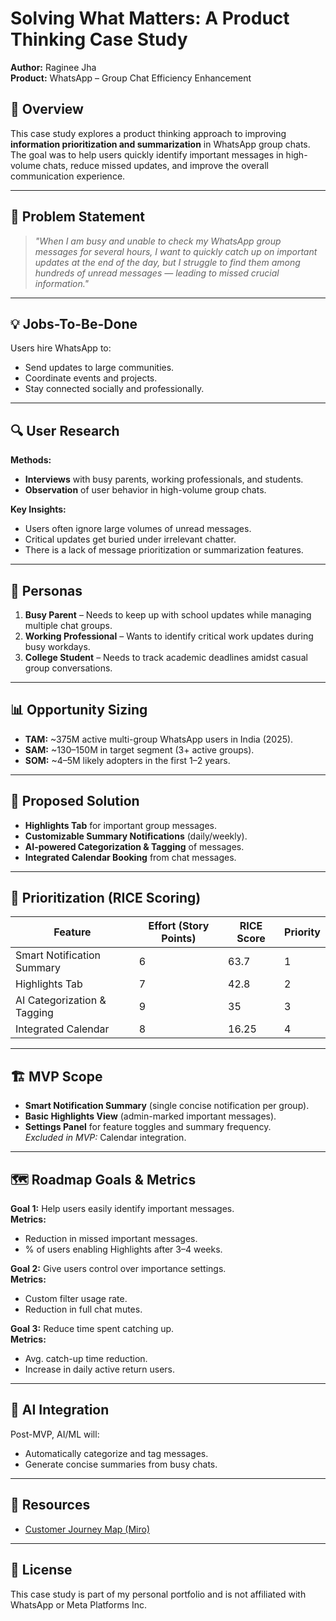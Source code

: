 # Solving What Matters: A Product Thinking Case Study

**Author:** Raginee Jha  
**Product:** WhatsApp – Group Chat Efficiency Enhancement  

## 📌 Overview
This case study explores a product thinking approach to improving **information prioritization and summarization** in WhatsApp group chats. The goal was to help users quickly identify important messages in high-volume chats, reduce missed updates, and improve the overall communication experience.

---

## 🎯 Problem Statement
> *"When I am busy and unable to check my WhatsApp group messages for several hours, I want to quickly catch up on important updates at the end of the day, but I struggle to find them among hundreds of unread messages — leading to missed crucial information."*

---

## 💡 Jobs-To-Be-Done
Users hire WhatsApp to:
- Send updates to large communities.
- Coordinate events and projects.
- Stay connected socially and professionally.

---

## 🔍 User Research
**Methods:**
- **Interviews** with busy parents, working professionals, and students.
- **Observation** of user behavior in high-volume group chats.

**Key Insights:**
- Users often ignore large volumes of unread messages.
- Critical updates get buried under irrelevant chatter.
- There is a lack of message prioritization or summarization features.

---

## 👥 Personas
1. **Busy Parent** – Needs to keep up with school updates while managing multiple chat groups.  
2. **Working Professional** – Wants to identify critical work updates during busy workdays.  
3. **College Student** – Needs to track academic deadlines amidst casual group conversations.

---

## 📊 Opportunity Sizing
- **TAM:** ~375M active multi-group WhatsApp users in India (2025).  
- **SAM:** ~130–150M in target segment (3+ active groups).  
- **SOM:** ~4–5M likely adopters in the first 1–2 years.

---

## 🚀 Proposed Solution
- **Highlights Tab** for important group messages.
- **Customizable Summary Notifications** (daily/weekly).
- **AI-powered Categorization & Tagging** of messages.
- **Integrated Calendar Booking** from chat messages.

---

## 📌 Prioritization (RICE Scoring)
| Feature | Effort (Story Points) | RICE Score | Priority |
|---------|-----------------------|------------|----------|
| Smart Notification Summary | 6 | 63.7 | 1 |
| Highlights Tab | 7 | 42.8 | 2 |
| AI Categorization & Tagging | 9 | 35 | 3 |
| Integrated Calendar | 8 | 16.25 | 4 |

---

## 🏗 MVP Scope
- **Smart Notification Summary** (single concise notification per group).
- **Basic Highlights View** (admin-marked important messages).
- **Settings Panel** for feature toggles and summary frequency.  
*Excluded in MVP:* Calendar integration.

---

## 🗺 Roadmap Goals & Metrics

**Goal 1:** Help users easily identify important messages.  
**Metrics:**  
- Reduction in missed important messages.  
- % of users enabling Highlights after 3–4 weeks.

**Goal 2:** Give users control over importance settings.  
**Metrics:**  
- Custom filter usage rate.  
- Reduction in full chat mutes.

**Goal 3:** Reduce time spent catching up.  
**Metrics:**  
- Avg. catch-up time reduction.  
- Increase in daily active return users.

---

## 🤖 AI Integration
Post-MVP, AI/ML will:
- Automatically categorize and tag messages.
- Generate concise summaries from busy chats.

---

## 📂 Resources
- [Customer Journey Map (Miro)](https://miro.com/app/board/uXjVIuoHP14=/?moveToWidget=3458764615953162934&cot=14)

---

## 📄 License
This case study is part of my personal portfolio and is not affiliated with WhatsApp or Meta Platforms Inc.
